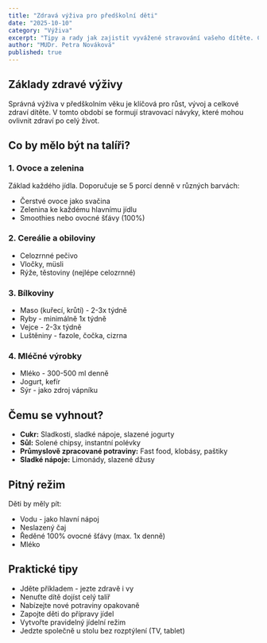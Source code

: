 ```yaml
---
title: "Zdravá výživa pro předškolní děti"
date: "2025-10-10"
category: "Výživa"
excerpt: "Tipy a rady jak zajistit vyvážené stravování vašeho dítěte. Co by mělo být součástí jídelníčku a čemu se vyhnout."
author: "MUDr. Petra Nováková"
published: true
---
```


## Základy zdravé výživy

Správná výživa v předškolním věku je klíčová pro růst, vývoj a celkové zdraví dítěte. V tomto období se formují stravovací návyky, které mohou ovlivnit zdraví po celý život.

## Co by mělo být na talíři?

### 1. Ovoce a zelenina

Základ každého jídla. Doporučuje se 5 porcí denně v různých barvách:

- Čerstvé ovoce jako svačina
- Zelenina ke každému hlavnímu jídlu
- Smoothies nebo ovocné šťávy (100%)

### 2. Cereálie a obiloviny

- Celozrnné pečivo
- Vločky, müsli
- Rýže, těstoviny (nejlépe celozrnné)

### 3. Bílkoviny

- Maso (kuřecí, krůtí) - 2-3x týdně
- Ryby - minimálně 1x týdně
- Vejce - 2-3x týdně
- Luštěniny - fazole, čočka, cizrna

### 4. Mléčné výrobky

- Mléko - 300-500 ml denně
- Jogurt, kefír
- Sýr - jako zdroj vápníku

## Čemu se vyhnout?

- **Cukr:** Sladkosti, sladké nápoje, slazené jogurty
- **Sůl:** Solené chipsy, instantní polévky
- **Průmyslově zpracované potraviny:** Fast food, klobásy, paštiky
- **Sladké nápoje:** Limonády, slazené džusy

## Pitný režim

Děti by měly pít:

- Vodu - jako hlavní nápoj
- Neslazený čaj
- Ředěné 100% ovocné šťávy (max. 1x denně)
- Mléko

## Praktické tipy

- Jděte příkladem - jezte zdravě i vy
- Nenuťte dítě dojíst celý talíř
- Nabízejte nové potraviny opakovaně
- Zapojte děti do přípravy jídel
- Vytvořte pravidelný jídelní režim
- Jedzte společně u stolu bez rozptýlení (TV, tablet)

